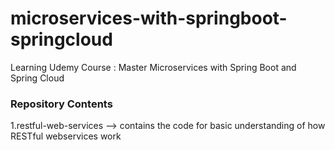 # microservices-with-springboot-springcloud
Learning Udemy Course : Master Microservices with Spring Boot and Spring Cloud

### Repository Contents
1.restful-web-services --> contains the code for basic understanding of how RESTful webservices work
